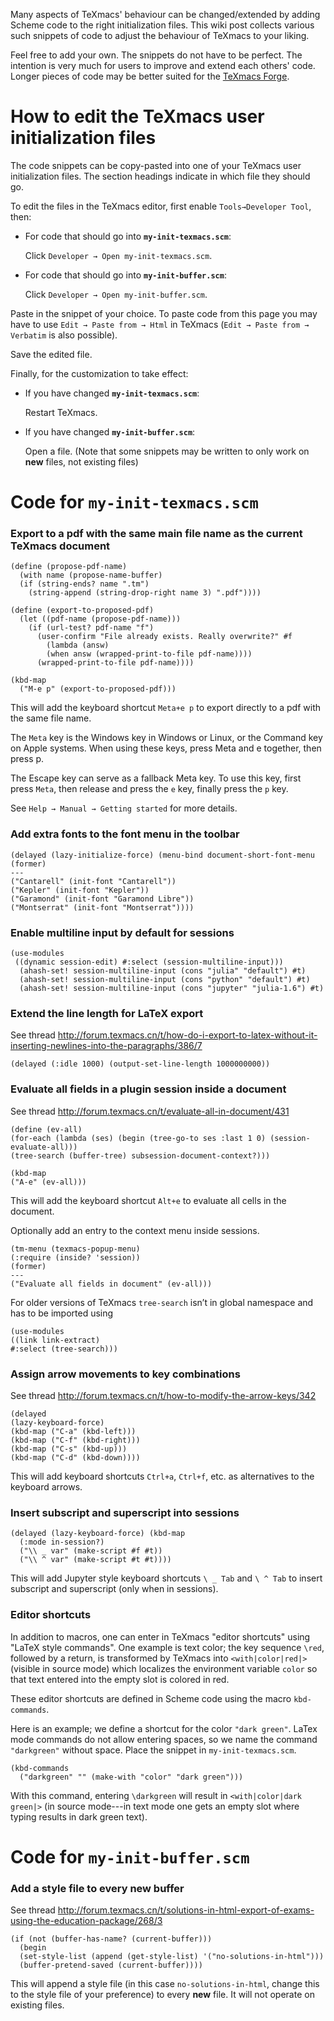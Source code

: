 Many aspects of TeXmacs' behaviour can be changed/extended by adding Scheme code to the right initialization files. This wiki post collects various such snippets of code to adjust the behaviour of TeXmacs to your liking.

Feel free to add your own. The snippets do not have to be perfect. The intention is very much for users to improve and extend each others' code. Longer pieces of code may be better suited for the [TeXmacs Forge](https://github.com/texmacs/tm-forge).

# How to edit the TeXmacs user initialization files 

The code snippets can be copy-pasted into one of your TeXmacs user initialization files. The section headings indicate in which file they should go.

To edit the files in the TeXmacs editor, first enable `Tools→Developer Tool`, then:

* For code that should go into **`my-init-texmacs.scm`**:
  
  Click `Developer → Open my-init-texmacs.scm`. 

* For code that should go into **`my-init-buffer.scm`**:

  Click `Developer → Open my-init-buffer.scm`.

Paste in the snippet of your choice. To paste code from this page you may have to use `Edit → Paste from → Html` in TeXmacs (`Edit → Paste from → Verbatim` is also possible).

Save the edited file. 

Finally, for the customization to take effect:
* If you have changed **`my-init-texmacs.scm`**:
  
  Restart TeXmacs.

* If you have changed **`my-init-buffer.scm`**:

   Open a file. (Note that some snippets may be written to only work on **new** files, not existing files)

# Code for `my-init-texmacs.scm`

### Export to a pdf with the same main file name as the current TeXmacs document

    (define (propose-pdf-name)
      (with name (propose-name-buffer)
      (if (string-ends? name ".tm")
        (string-append (string-drop-right name 3) ".pdf"))))

    (define (export-to-proposed-pdf)
      (let ((pdf-name (propose-pdf-name)))
        (if (url-test? pdf-name "f")
          (user-confirm "File already exists. Really overwrite?" #f
            (lambda (answ)
            (when answ (wrapped-print-to-file pdf-name))))
          (wrapped-print-to-file pdf-name))))
    
    (kbd-map
      ("M-e p" (export-to-proposed-pdf)))

This will add the keyboard shortcut `Meta+e p` to export directly to a pdf with the same file name.

The `Meta` key is the Windows key in Windows or Linux, or the Command key on Apple systems. When using these keys, press Meta and e together, then press p.

The Escape key can serve as a fallback Meta key. To use this key, first press `Meta`, then release and press the `e` key, finally press the `p` key.

See `Help → Manual → Getting started` for more details.

### Add extra fonts to the font menu in the toolbar

    (delayed (lazy-initialize-force) (menu-bind document-short-font-menu
    (former)
    ---
    ("Cantarell" (init-font "Cantarell"))
    ("Kepler" (init-font "Kepler"))
    ("Garamond" (init-font "Garamond Libre"))
    ("Montserrat" (init-font "Montserrat"))))


### Enable multiline input by default for sessions

    (use-modules
     ((dynamic session-edit) #:select (session-multiline-input)))
      (ahash-set! session-multiline-input (cons "julia" "default") #t)
      (ahash-set! session-multiline-input (cons "python" "default") #t)
      (ahash-set! session-multiline-input (cons "jupyter" "julia-1.6") #t)

### Extend the line length for LaTeX export
See thread http://forum.texmacs.cn/t/how-do-i-export-to-latex-without-it-inserting-newlines-into-the-paragraphs/386/7

    (delayed (:idle 1000) (output-set-line-length 1000000000))

### Evaluate all fields in a plugin session inside a document

See thread http://forum.texmacs.cn/t/evaluate-all-in-document/431

    (define (ev-all)
    (for-each (lambda (ses) (begin (tree-go-to ses :last 1 0) (session-evaluate-all)))
    (tree-search (buffer-tree) subsession-document-context?)))

    (kbd-map
    ("A-e" (ev-all)))

This will add the keyboard shortcut `Alt+e` to evaluate all cells in the document.

Optionally add an entry to the context menu inside sessions.

    (tm-menu (texmacs-popup-menu)
    (:require (inside? 'session))
    (former)
    ---
    ("Evaluate all fields in document" (ev-all)))

For older versions of TeXmacs `tree-search` isn’t in global namespace and has to be imported using

    (use-modules
    ((link link-extract)
    #:select (tree-search)))

### Assign arrow movements to key combinations

See thread http://forum.texmacs.cn/t/how-to-modify-the-arrow-keys/342

    (delayed
    (lazy-keyboard-force)
    (kbd-map ("C-a" (kbd-left)))
    (kbd-map ("C-f" (kbd-right)))
    (kbd-map ("C-s" (kbd-up)))
    (kbd-map ("C-d" (kbd-down))))

This will add keyboard shortcuts `Ctrl+a`, `Ctrl+f`, etc. as alternatives to the keyboard arrows.

### Insert subscript and superscript into sessions

    (delayed (lazy-keyboard-force) (kbd-map
      (:mode in-session?)
      ("\\ _ var" (make-script #f #t))
      ("\\ ^ var" (make-script #t #t))))
This will add Jupyter style keyboard shortcuts `\ _ Tab` and `\ ^ Tab` to insert subscript and superscript (only when in sessions).

### Editor shortcuts

In addition to macros, one can enter in TeXmacs "editor shortcuts" using "LaTeX style commands". One example is text color; the key sequence `\red`, followed by a return, is transformed by TeXmacs into `<with|color|red|>` (visible in source mode) which localizes the environment variable `color` so that text entered into the empty slot is colored in red.

These editor shortcuts are defined in Scheme code using the macro `kbd-commands`.

Here is an example; we define a shortcut for the color `"dark green"`. LaTex mode commands do not allow entering spaces, so we name the command `"darkgreen"` without space. Place the snippet in `my-init-texmacs.scm`.

```
(kbd-commands
  ("darkgreen" "" (make-with "color" "dark green")))
```

With this command, entering `\darkgreen` will result in `<with|color|dark green|>` (in source mode---in text mode one gets an empty slot where typing results in dark green text).

# Code for `my-init-buffer.scm`

### Add a style file to every new buffer
See thread http://forum.texmacs.cn/t/solutions-in-html-export-of-exams-using-the-education-package/268/3

    (if (not (buffer-has-name? (current-buffer)))
      (begin
      (set-style-list (append (get-style-list) '("no-solutions-in-html")))
      (buffer-pretend-saved (current-buffer))))

This will append a style file (in this case `no-solutions-in-html`, change this to the style file of your preference) to every **new** file. It will not operate on existing files.
